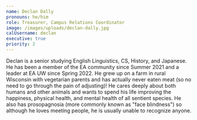```yaml
---
name: Declan Dally
pronouns: he/him
role: Treasurer, Campus Relations Coordinator
image: /images/uploads/declan-dally.jpg
calUsername: declan
executive: true
priority: 2
---
```


Declan is a senior studying English Linguistics, CS, History, and Japanese. He has been a member of the EA community since Summer 2021 and a leader at EA UW since Spring 2022. He grew up on a farm in rural Wisconsin with vegetarian parents and has actually never eaten meat (so no need to go through the pain of adjusting)\! He cares deeply about both humans and other animals and wants to spend his life improving the happiness, physical health, and mental health of all sentient species. He also has prosopagnosia (more commonly known as "face blindness") so although he loves meeting people, he is usually unable to recognize anyone.
